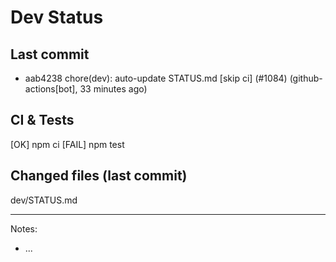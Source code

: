 # Dev Status

## Last commit
- aab4238 chore(dev): auto-update STATUS.md [skip ci] (#1084) (github-actions[bot], 33 minutes ago)
## CI & Tests
[OK] npm ci
[FAIL] npm test

## Changed files (last commit)
dev/STATUS.md

---
Notes:
- ...
